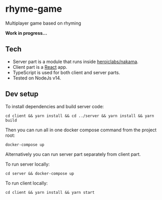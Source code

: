 # rhyme-game
Multiplayer game based on rhyming

**Work in progress...**

## Tech

- Server part is a module that runs inside [heroiclabs/nakama](https://heroiclabs.com/).
- Client part is a [React](https://create-react-app.dev/) app.
- TypeScript is used for both client and server parts.
- Tested on NodeJs v14.


## Dev setup

To install dependencies and build server code:

```
cd client && yarn install && cd ../server && yarn install && yarn build
```

Then you can run all in one docker compose command from the project root:

```
docker-compose up
```

Alternatively you can run server part separately from client part.

To run server locally:

```
cd server && docker-compose up
```

To run client locally:

```
cd client && yarn install && yarn start
```
